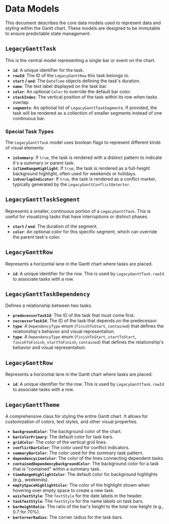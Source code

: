 # Data Models

This document describes the core data models used to represent data and styling within the Gantt chart. These models are designed to be immutable to ensure predictable state management.

## `LegacyGanttTask`

This is the central model representing a single bar or event on the chart.

-   **`id`**: A unique identifier for the task.
-   **`rowId`**: The ID of the `LegacyGanttRow` this task belongs to.
-   **`start` / `end`**: The `DateTime` objects defining the task's duration.
-   **`name`**: The text label displayed on the task bar.
-   **`color`**: An optional `Color` to override the default bar color.
-   **`stackIndex`**: The vertical position of the task within its row when tasks overlap.
-   **`segments`**: An optional list of `LegacyGanttTaskSegment`s. If provided, the task will be rendered as a collection of smaller segments instead of one continuous bar.

### Special Task Types

The `LegacyGanttTask` model uses boolean flags to represent different kinds of visual elements:

-   **`isSummary`**: If `true`, the task is rendered with a distinct pattern to indicate it's a summary or parent task.
-   **`isTimeRangeHighlight`**: If `true`, the task is rendered as a full-height background highlight, often used for weekends or holidays.
-   **`isOverlapIndicator`**: If `true`, the task is rendered as a conflict marker, typically generated by the `LegacyGanttConflictDetector`.

## `LegacyGanttTaskSegment`

Represents a smaller, continuous portion of a `LegacyGanttTask`. This is useful for visualizing tasks that have interruptions or distinct phases.

-   **`start` / `end`**: The duration of the segment.
-   **`color`**: An optional color for this specific segment, which can override the parent task's color.

## `LegacyGanttRow`

Represents a horizontal lane in the Gantt chart where tasks are placed.

-   **`id`**: A unique identifier for the row. This is used by `LegacyGanttTask.rowId` to associate tasks with a row.

## `LegacyGanttTaskDependency`

Defines a relationship between two tasks.

-   **`predecessorTaskId`**: The ID of the task that must come first.
-   **`successorTaskId`**: The ID of the task that depends on the predecessor.
-   **`type`**: A `DependencyType` enum (`finishToStart`, `contained`) that defines the relationship's behavior and visual representation.
-   **`type`**: A `DependencyType` enum (`finishToStart`, `startToStart`, `finishToFinish`, `startToFinish`, `contained`) that defines the relationship's behavior and visual representation.

## `LegacyGanttRow`

Represents a horizontal lane in the Gantt chart where tasks are placed.

-   **`id`**: A unique identifier for the row. This is used by `LegacyGanttTask.rowId` to associate tasks with a row.

## `LegacyGanttTheme`

A comprehensive class for styling the entire Gantt chart. It allows for customization of colors, text styles, and other visual properties.

-   **`backgroundColor`**: The background color of the chart.
-   **`barColorPrimary`**: The default color for task bars.
-   **`gridColor`**: The color of the vertical grid lines.
-   **`conflictBarColor`**: The color used for conflict indicators.
-   **`summaryBarColor`**: The color used for the summary task pattern.
-   **`dependencyLineColor`**: The color of the lines connecting dependent tasks.
-   **`containedDependencyBackgroundColor`**: The background color for a task that is "contained" within a summary task.
-   **`timeRangeHighlightColor`**: The default color for background highlights (e.g., weekends).
-   **`emptySpaceHighlightColor`**: The color of the highlight shown when hovering over empty space to create a new task.
-   **`axisTextStyle`**: The `TextStyle` for the date labels in the header.
-   **`taskTextStyle`**: The `TextStyle` for the name labels on task bars.
-   **`barHeightRatio`**: The ratio of the bar's height to the total row height (e.g., 0.7 for 70%).
-   **`barCornerRadius`**: The corner radius for the task bars.